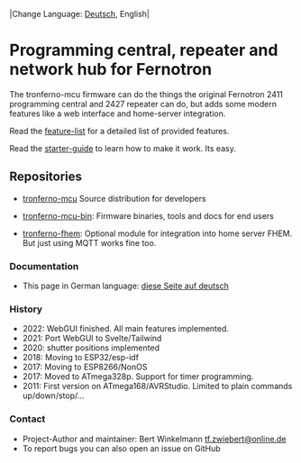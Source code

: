 |Change Language: [Deutsch](index-de.md), English|

# Programming central, repeater and network hub for Fernotron


The tronferno-mcu firmware can do the things the original Fernotron 2411 programming central and 2427 repeater can do, but adds some modern features like a web interface and home-server integration.


Read the [feature-list](features.md) for a detailed list of provided features.

Read the [starter-guide](starter.md) to learn how to make it work. Its easy.


## Repositories


 * [tronferno-mcu](https://github.com/zwiebert/tronferno-mcu) Source distribution for developers

 * [tronferno-mcu-bin](https://github.com/zwiebert/tronferno-mcu-bin): Firmware binaries, tools and docs for end users


 * [tronferno-fhem](https://github.com/zwiebert/tronferno-fhem): Optional module for integration into home server FHEM. But just using MQTT works fine too.



### Documentation

  * This page in German language: [diese Seite auf deutsch](index-de.md)


### History
 * 2022: WebGUI finished. All main features implemented.
 * 2021: Port WebGUI to Svelte/Tailwind
 * 2020: shutter positions implemented
 * 2018: Moving to ESP32/esp-idf
 * 2017: Moving to ESP8266/NonOS
 * 2017: Moved to ATmega328p. Support for timer programming.
 * 2011: First version on ATmega168/AVRStudio. Limited to plain commands up/down/stop/...

### Contact 

* Project-Author and maintainer: Bert Winkelmann <tf.zwiebert@online.de>
* To report bugs you can also open an issue on GitHub